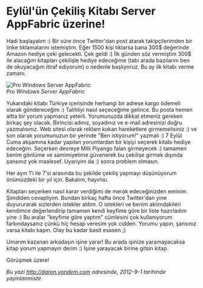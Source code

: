 # Eylül'ün Çekiliş Kitabı Server AppFabric üzerine! 

Hadi başlayalım :) Bir süre önce Twitter'dan post atarak takipçilerimden
bir linke tıklamalarını istemiştim. Eğer 1500 kişi tıklarsa bana 300\$
değerinde Amazon hediye çeki gelecekti. Çek geldi :) İlk günden söz
vermiştim 300\$ ile alacağım kitapları çekilişle hediye edeceğime (tabi
arada bazılarını ben de okuyacağım itiraf ediyorum) o nedenle
başlıyoruz. Bu ay ilk kitabı verme zamanı.

![Pro Windows Server
AppFabric](../media/Eylul_un_Cekilis_Kitabi_Server_AppFabric/appfabric.jpg)\
*Pro Windows Server AppFabric*

Yukarıdaki kitabı Türkiye içerisinde herhangi bir adrese kargo ödemeli
olarak göndereceğim :) Talihliyi nasıl seçeceğime gelince. Bu posta
hemen altta bir yorum yapmanız yeterli. Yorumunuzda dikkat etmeniz
gereken birkaç şey olacak. Birincisi adınız, soyadınız ve e-mail
adresinizi doğru yazmalısınız. Web sitesi olarak reklam kokan
hareketlere girmemelisiniz :) ve son olarak yorumunuzun bir yerinde "Ben
istiyorum!" yazmalı :) 7 Eylül Cuma akşamına kadar yapılan yorumlardan
bir kişiyi seçerek kitabı hediye edeceğim. Seçerken devreye Milli
Piyango falan girmeyecek :) tamamen benim gönlüme ve samimiyetime
güvenerek bu çekilişe girmek dışında şansınız yok maalesef. Uyariyim da
:) sonra problem olmasın.

Her ayın 1'i ile 7'si arasında bu şekilde çekiliş yapmayı düşünüyorum
önümüzdeki bir yıl için. Bakalım, hayırlısı.

Kitapları seçerken nasıl karar verdiğimi de merak edeceğinizden eminim.
Şimdiden cevapliyim. Bundan birkaç hafta önce Twitter'dan yine
duyururarak sizlerden istekler aldım. O istekleri ve benim aklımdakileri
kendimce değerlendirip tamamen kendi keyfime göre bir liste hazırladım
yine :) Bu aralar "keyfime göre yaptım" cümlesini çok kullanıyorum
farkındaysanız çünkü hiç hesap veresim yok cidden. Yorumu yapın,
şansınız varsa kitabı kapın. Olay bu kadar basit esasen ;)

Umarım kazanan arkadaşın işine yarar! Bu arada işinize yaramayacaksa
kitap yorum yapmayın derim :) İşine yarayacak birine gitsin kitap.

Görüşmek üzere!


*Bu yazi http://daron.yondem.com adresinde, 2012-9-1 tarihinde yayinlanmistir.*